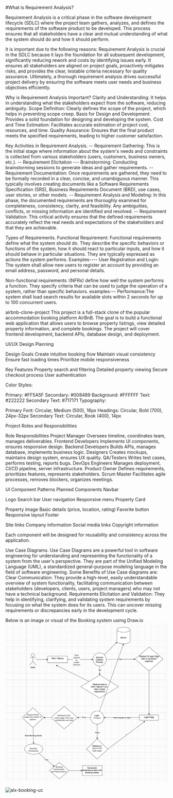 
#What is Requirement Analysis?

Requirement Analysis is a critical phase in the software development lifecycle (SDLC) where the project team gathers, analyzes, and defines the requirements of the software product to be developed. This process ensures that all stakeholders have a clear and mutual understanding of what the system should do and how it should perform.

It is important due to the following reasons:
Requirement Analysis is crucial in the SDLC because it lays the foundation for all subsequent development, significantly reducing rework and costs by identifying issues early. It ensures all stakeholders are aligned on project goals, proactively mitigates risks, and provides the clear, testable criteria necessary for quality assurance. Ultimately, a thorough requirement analysis drives successful project delivery by ensuring the software meets user needs and business objectives efficiently.



Why is Requirement Analysis Important?
Clarity and Understanding: It helps in understanding what the stakeholders expect from the software, reducing ambiguity.
Scope Definition: Clearly defines the scope of the project, which helps in preventing scope creep.
Basis for Design and Development: Provides a solid foundation for designing and developing the system.
Cost and Time Estimation: Facilitates accurate estimation of project cost, resources, and time.
Quality Assurance: Ensures that the final product meets the specified requirements, leading to higher customer satisfaction.

Key Activities in Requirement Analysis.
-- Requirement Gathering: This is the initial stage where information about the system's needs and constraints is collected from various stakeholders (users, customers, business owners, etc.). 
-- Requirement Elicitation --- Brainstorming: Conducting brainstorming sessions to generate ideas and gather requirements.
-- Requirement Documentation: Once requirements are gathered, they need to be formally recorded in a clear, concise, and unambiguous manner. This typically involves creating documents like a Software Requirements Specification (SRS), Business Requirements Document (BRD), use cases, user stories, or other models. 
-- Requirement Analysis and Modeling: In this phase, the documented requirements are thoroughly examined for completeness, consistency, clarity, and feasibility. Any ambiguities, conflicts, or missing information are identified and resolved.
-- Requirement Validation: This critical activity ensures that the defined requirements accurately reflect the real needs and expectations of the stakeholders and that they are achievable. 

Types of Requirements.
    Functional Requirement: Functional requirements define what the system should do. They describe the specific behaviors or functions of the system, how it should react to particular inputs, and how it should behave in particular situations. They are typically expressed as actions the system performs.
    Examples---- User Registration and Login: The system shall allow new users to register an account by providing an email address, password, and personal details.

   Non-functional requirements :(NFRs) define how well the system performs a function. They specify criteria that can be used to judge the operation of a system, rather than specific behaviors.
   examples--- Performance:The system shall load search results for available slots within 2 seconds for up to 100 concurrent users.


airbnb-clone-project
This project is a full-stack clone of the popular accommodation booking platform AirBnB. The goal is to build a functional web application that allows users to browse property listings, view detailed property information, and complete bookings. The project will cover frontend development, backend APIs, database design, and deployment.

UI/UX Design Planning

Design Goals Create intuitive booking flow Maintain visual consistency Ensure fast loading times Prioritize mobile responsiveness

Key Features Property search and filtering Detailed property viewing Secure checkout process User authentication

Color Styles:

Primary: #FF5A5F Secondary: #008489 Background: #FFFFFF Text: #222222 Secondary Text: #717171 Typography:

Primary Font: Circular, Medium (500), 16px Headings: Circular, Bold (700), 24px-32px Secondary Text: Circular, Book (400), 14px

Project Roles and Responsibilities

Role Responsibilities Project Manager Oversees timeline, coordinates team, manages deliverables. Frontend Developers Implements UI components, ensures responsive design. Backend Developers Builds APIs, manages database, implements business logic. Designers Creates mockups, maintains design system, ensures UX quality. QA/Testers Writes test cases, performs testing, reports bugs. DevOps Engineers Manages deployment, CI/CD pipeline, server infrastructure. Product Owner Defines requirements, prioritizes features, represents stakeholders. Scrum Master Facilitates agile processes, removes blockers, organizes meetings.

UI Component Patterns Planned Components Navbar

Logo Search bar User navigation Responsive menu Property Card

Property image Basic details (price, location, rating) Favorite button Responsive layout Footer

Site links Company information Social media links Copyright information

Each component will be designed for reusability and consistency across the application.

Use Case Diagrams. Use Case Diagrams are a powerful tool in software engineering for understanding and representing the functionality of a system from the user's perspective. They are part of the Unified Modeling Language (UML), a standardized general-purpose modeling language in the field of software engineering. Some Benefits of Use Case diagrams are: Clear Communication: They provide a high-level, easily understandable overview of system functionality, facilitating communication between stakeholders (developers, clients, users, project managers) who may not have a technical background. Requirements Elicitation and Validation: They help in identifying, clarifying, and validating system requirements by focusing on what the system does for its users. This can uncover missing requirements or discrepancies early in the development cycle.

Below is an image or visual of the Booking system usimg Draw.io
![Use Case Diagram](./alx-booking-uc.png)


![alx-booking-uc](https://github.com/user-attachments/assets/0892f4aa-3a9d-4b14-aa1d-604c6d715162)







    



